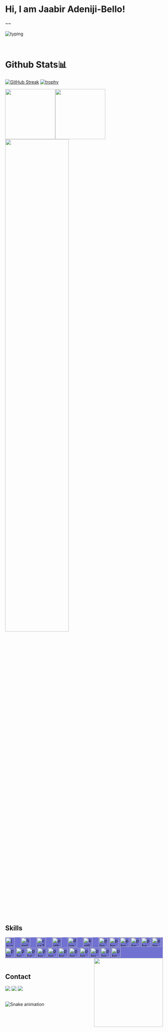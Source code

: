 # Hi, I am Jaabir Adeniji-Bello! 
~~
</br>
</br>
![typing](https://github.com/user-attachments/assets/0f7afad8-2929-45c9-9593-d02bdc2773ae)

</br>

# Github Stats📊 
[![GitHub Streak](https://github-readme-streak-stats.herokuapp.com?user=tolubori07&theme=tokyonight-duo&border_radius=20)](https://git.io/streak-stats)
[![trophy](https://github-profile-trophy.vercel.app/?username=tolubori07&theme=discord)](https://github.com/ryo-ma/github-profile-trophy)
 <div>
  <a href="https://github.com/Tolubori07">
<img src="https://github-readme-stats.vercel.app/api/top-langs/?username=tolubori07&theme=tokyonight&show_icons=true&hide_border=true&layout=compact" height="160" /><img src="https://github-readme-stats.vercel.app/api?username=tolubori07&show_icons=true&hide=contribs&theme=tokyonight&hide_border=true&text_bold=false" height="160" />
  <a href="https://github.com/tolubori07/bonk">
    <img width="63.5%" src="https://github-readme-stats.vercel.app/api/pin/?username=tolubori07&repo=bonk&line_height=20&theme=tokyo-night" />
  </a>
  </div>
 
 ## Skills
<div align="left" style="background-color:#7071d1">
  <img src="https://cdn.jsdelivr.net/gh/devicons/devicon/icons/javascript/javascript-original.svg" height="30" alt="javascript logo"  />
  <img width="12" />
  <img src="https://cdn.jsdelivr.net/gh/devicons/devicon/icons/html5/html5-original.svg" height="30" alt="html5 logo"  />
  <img width="12" />
  <img src="https://cdn.jsdelivr.net/gh/devicons/devicon/icons/css3/css3-original.svg" height="30" alt="css3 logo"  />
  <img width="12" />
  <img src="https://cdn.jsdelivr.net/gh/devicons/devicon/icons/python/python-original.svg" height="30" alt="python logo"  />
  <img width="12" />
  <img src="https://cdn.jsdelivr.net/gh/devicons/devicon/icons/django/django-plain.svg" height="30" alt="django logo"  />
  <img width="12" />
  <img src="https://cdn.jsdelivr.net/gh/devicons/devicon/icons/kotlin/kotlin-original.svg" height="30" alt="kotlin logo"  />
  <img width="12" />
  <img src="https://cdn.jsdelivr.net/gh/devicons/devicon/icons/php/php-original.svg" height="30" alt="php logo"  />
  <img src="https://cdn.jsdelivr.net/gh/devicons/devicon/icons/react/react-original.svg" height="30" alt="php logo"  />
  <img src="https://cdn.jsdelivr.net/gh/devicons/devicon/icons/sass/sass-original.svg" height="30" alt="php logo"  />
  <img src="https://cdn.jsdelivr.net/gh/devicons/devicon/icons/tailwindcss/tailwindcss-original.svg" height="30" alt="php logo"  />
   <img src="https://cdn.jsdelivr.net/gh/devicons/devicon/icons/bootstrap/bootstrap-original.svg" height="30" alt="php logo"  />
   <img src="https://cdn.jsdelivr.net/gh/devicons/devicon/icons/nodejs/nodejs-original.svg" height="30" alt="php logo"  />
    <img src="https://cdn.jsdelivr.net/gh/devicons/devicon/icons/astro/astro-original.svg" height="30" alt="php logo"  />
   <img src="https://cdn.jsdelivr.net/gh/devicons/devicon/icons/bun/bun-original.svg" height="30" alt="php logo"  />
    <img src="https://cdn.jsdelivr.net/gh/devicons/devicon/icons/djangorest/djangorest-original.svg" height="30" alt="php logo"  />
    <img src="https://cdn.jsdelivr.net/gh/devicons/devicon/icons/jquery/jquery-original.svg" height="30" alt="php logo"  />
     <img src="https://cdn.jsdelivr.net/gh/devicons/devicon/icons/julia/julia-original.svg" height="30" alt="php logo"  />
     <img src="https://cdn.jsdelivr.net/gh/devicons/devicon/icons/markdown/markdown-original.svg" height="30" alt="php logo"  />
    <img src="https://cdn.jsdelivr.net/gh/devicons/devicon/icons/neovim/neovim-original.svg" height="30" alt="php logo"  />
   <img src="https://cdn.jsdelivr.net/gh/devicons/devicon/icons/npm/npm-original-wordmark.svg" height="30" alt="php logo"  />
   <img src="https://cdn.jsdelivr.net/gh/devicons/devicon/icons/threejs/threejs-original.svg" height="30" alt="php logo"  />
       <img src="https://cdn.jsdelivr.net/gh/devicons/devicon/icons/rust/rust-original.svg" height="30" alt="php logo"  />
       <img src="https://cdn.jsdelivr.net/gh/devicons/devicon/icons/nodejs/nodejs-original.svg" height="30" alt="php logo"  />



</div><img align="right" height="220" src="https://pbs.twimg.com/media/Fv4Ad_9aYAAmblz?format=jpg&name=large"  />
  
</div>
  
</br>

## Contact 
<div> 
  <a href="https://www.linkedin.com/in/Jaabir-adeniji-bello" target="_blank"><img src="https://img.shields.io/badge/-LinkedIn-%230077B5?style=for-the-badge&logo=linkedin&logoColor=white" target="_blank"></a> 
  <a href="https://instagram.com/jaabir_bello" target="_blank"><img src="https://img.shields.io/badge/-Instagram-%23E4405F?style=for-the-badge&logo=instagram&logoColor=white" target="_blank"></a>
  <a href = "mailto: Tolubori07@gmail.com"><img src="https://img.shields.io/badge/-Gmail-%23333?style=for-the-badge&logo=gmail&logoColor=white" target="_blank"></a>
 </br>
</br>
 
  ![Snake animation](https://github.com/eagrundy/eagrundy/blob/output/github-contribution-grid-snake.svg)
 
</div>

